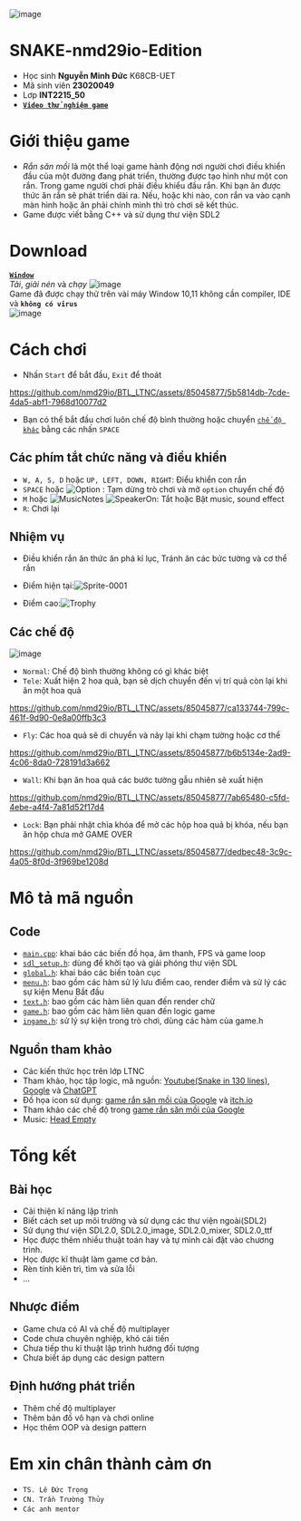 ![image](https://github.com/nmd29io/BTL_LTNC/assets/85045877/8a16f071-8458-4b9f-9874-d7f79c1145cd)

# SNAKE-nmd29io-Edition
- Học sinh **Nguyễn Minh Đức** K68CB-UET
- Mã sinh viên **23020049**
- Lơp **INT2215_50**
- [**`Video thử nghiệm game`**](https://youtu.be/1uaxNIu2VxA)

# Giới thiệu game
- _Rắn săn mồi_ là một thể loại game hành động nơi người chơi điều khiển đầu của một đường đang phát triển, thường được tạo hình như một con rắn. Trong game người chơi phải điều khiểu đầu rắn. Khi bạn ăn được thức ăn rắn sẽ phát triển dài ra. Nếu, hoặc khi nào, con rắn va vào cạnh màn hình hoặc ăn phải chính mình thì trò chơi sẽ kết thúc.<br/>
- Game được viết bằng C++ và sử dụng thư viện SDL2

# Download 
 [**`Window`**](https://github.com/nmd29io/BTL_LTNC/releases/download/master/BTL_Release.zip)<br/>
 _Tải_, _giải nén_ và _chạy_ ![image](https://github.com/nmd29io/BTL_LTNC/assets/85045877/23a95a07-d94f-4fd4-9178-d61f0d443a4f)<br/>
Game đã được chạy thử trên vài máy Window 10,11 không cần compiler, IDE và **`không có virus`**<br/>
![image](https://github.com/nmd29io/BTL_LTNC/assets/85045877/92066254-e2c6-4035-ae04-79f76b8397d9)

# Cách chơi 
- Nhấn `Start` để bắt đầu, `Exit` để thoát


https://github.com/nmd29io/BTL_LTNC/assets/85045877/5b5814db-7cde-4da5-abf1-7968d10077d2


- Bạn có thể bắt đầu chơi luôn chế độ bình thường hoặc chuyển [`chế độ khác`](#các-chế-độ) bằng các nhấn `SPACE`
## Các phím tắt chức năng và điều khiển
- `W, A, S, D` hoặc `UP, LEFT, DOWN, RIGHT`: Điểu khiển con rắn
- `SPACE` hoặc ![Option](https://github.com/nmd29io/BTL_LTNC/assets/85045877/5b6cee90-d681-4363-b2aa-890d9839e6ad)
 : Tạm dừng trò chơi và mở `option` chuyển chế độ
- `M` hoặc ![MusicNotes](https://github.com/nmd29io/BTL_LTNC/assets/85045877/b930ccc5-ad84-4330-84c2-10454042f0eb) ![SpeakerOn](https://github.com/nmd29io/BTL_LTNC/assets/85045877/2cf0990e-4445-4c5a-bdfc-cf1e3e427816): Tắt hoặc Bật music, sound effect
- `R`: Chơi lại
## Nhiệm vụ
- Điều khiển rắn ăn thức ăn phá kỉ lục, Tránh ăn các bức tường và cơ thể rắn
- Điểm hiện tại:![Sprite-0001](https://github.com/nmd29io/BTL_LTNC/assets/85045877/399e1718-f1d2-4e2d-a03e-d42f2e09e1ed)


- Điểm cao:![Trophy](https://github.com/nmd29io/BTL_LTNC/assets/85045877/1b56d469-eb64-42d8-9706-2ef6d1eb9c65)


## Các chế độ
![image](https://github.com/nmd29io/BTL_LTNC/assets/85045877/a219e974-f66a-4fbd-ae59-11687f8afff1)
- `Normal`: Chế độ bình thường không có gì khác biệt
- `Tele`: Xuất hiện 2 hoa quả, bạn sẽ dịch chuyển đến vị trí quả còn lại khi ăn một hoa quả <br/>



https://github.com/nmd29io/BTL_LTNC/assets/85045877/ca133744-799c-461f-9d90-0e8a00ffb3c3


- `Fly`: Các hoa quả sẽ di chuyển và nảy lại khi chạm tường hoặc cơ thể<br/>


https://github.com/nmd29io/BTL_LTNC/assets/85045877/b6b5134e-2ad9-4c06-8da0-728191d3a662


- `Wall`: Khi bạn ăn hoa quả các bước tường gẫu nhiên sẽ xuất hiện<br/>


https://github.com/nmd29io/BTL_LTNC/assets/85045877/7ab65480-c5fd-4ebe-a4f4-7a81d52f17d4


- `Lock`: Bạn phải nhặt chìa khóa để mở các hộp hoa quả bị khóa, nếu bạn ăn hộp chưa mở GAME OVER<br/>


https://github.com/nmd29io/BTL_LTNC/assets/85045877/dedbec48-3c9c-4a05-8f0d-3f969be1208d


# Mô tả mã nguồn
## Code
- [`main.cpp`](https://github.com/nmd29io/BTL_LTNC/blob/12ebc93007065fa301e91ff0ae49435877f30447/Snake/main.cpp): khai báo các biến đồ họa, âm thanh, FPS và game loop
- [`sdl_setup.h`](https://github.com/nmd29io/BTL_LTNC/blob/master/Snake/sdl_setup.h): dùng để khởi tạo và giải phóng thư viện SDL
- [`global.h`](https://github.com/nmd29io/BTL_LTNC/blob/master/Snake/global.h): khai báo các biến toàn cục
- [`menu.h`](https://github.com/nmd29io/BTL_LTNC/blob/master/Snake/menu.h): bao gồm các hàm sử lý lưu điểm cao, render điểm và sử lý các sự kiện Menu Bắt đầu
- [`text.h`](https://github.com/nmd29io/BTL_LTNC/blob/master/Snake/text.h): bao gồm các hàm liên quan đến render chữ
- [`game.h`](https://github.com/nmd29io/BTL_LTNC/blob/master/Snake/game.h): bao gồm các hàm liên quan đến logic game
- [`ingame.h`](https://github.com/nmd29io/BTL_LTNC/blob/master/Snake/ingame.h): sử lý sự kiện trong trò chơi, dùng các hàm của game.h

## Nguồn tham khảo
- Các kiến thức học trên lớp LTNC
- Tham khảo, học tập logic, mã nguồn: [Youtube(Snake in 130 lines)](https://www.youtube.com/watch?v=3kw1-dOikMA&t=508s&pp=ugMICgJ2aRABGAHKBQlzbmFrZSBzZGw%3D), [Google](https://www.google.com/) và [ChatGPT](https://chat.openai.com)
- Đồ họa icon sử dụng: [game rắn săn mồi của Google](https://www.spriters-resource.com/browser_games/googlesnakegame/) và [itch.io](https://itch.io)
- Tham khảo các chế độ trong [game rắn săn mồi của Google](https://g.co/kgs/V8a3RU2)
- Music: [Head Empty](https://www.youtube.com/watch?v=1-Bgs27hB5k)
# Tổng kết
## Bài học
- Cải thiện kĩ năng lập trình
- Biết cách set up môi trường và sử dụng các thư viện ngoài(SDL2)
- Sử dụng thư viện SDL2.0, SDL2.0_image, SDL2.0_mixer, SDL2.0_ttf
- Học được thêm nhiều thuật toán hay và tự mình cài đặt vào chương trình.
- Học được kĩ thuật làm game cơ bản.
- Rèn tính kiên trì, tìm và sửa lỗi
- ... 
## Nhược điểm
- Game chưa có AI và chế độ multiplayer
- Code chưa chuyên nghiệp, khó cải tiến
- Chưa tiếp thu kĩ thuật lập trình hướng đối tượng
- Chưa biết áp dụng các design pattern
## Định hướng phát triển
- Thêm chế độ multiplayer
- Thêm bản đồ vô hạn và chơi online
- Học thêm OOP và design pattern
# Em xin chân thành cảm ơn
- `TS. Lê Đức Trọng`
- `CN. Trần Trường Thủy`
- `Các anh mentor`


